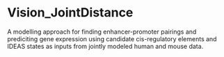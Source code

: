 # Vision_JointDistance

A modelling approach for finding enhancer-promoter pairings and prediciting gene expression using candidate cis-regulatory elements and IDEAS states as inputs from jointly modeled human and mouse data.

